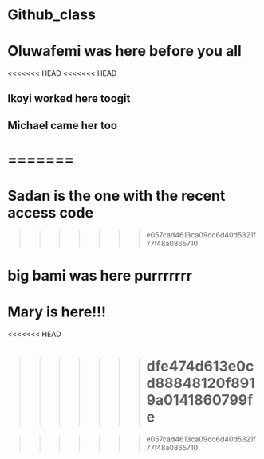 # Github_class

# Oluwafemi was here before you all

<<<<<<< HEAD
<<<<<<< HEAD

## Ikoyi worked here toogit

## Michael came her too

# =======

# Sadan is the one with the recent access code

> > > > > > > e057cad4613ca09dc6d40d5321f77f48a0865710

# big bami was here purrrrrrr

# Mary is here!!!

<<<<<<< HEAD

> > > > > > > # dfe474d613e0cd88848120f8919a0141860799fe

> > > > > > > e057cad4613ca09dc6d40d5321f77f48a0865710
